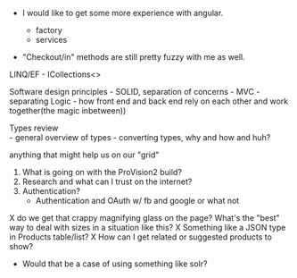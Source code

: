 
- I would like to get some more experience with angular. 
    - factory
    - services
    
- "Checkout/in" methods are still pretty fuzzy with me as well.

LINQ/EF
    - ICollections<>

Software design principles 
    - SOLID, 
    separation of concerns
    - MVC
    - separating Logic
    - how front end and back end rely on each other and work together(the magic inbetween))

Types review    
    - general overview of types
    - converting types, why and how and huh?

anything that might help us on our "grid" 


1. What is going on with the ProVision2 build? 
2. Research and what can I trust on the internet? 
3. Authentication?
    - Authentication and OAuth w/ fb and google or what not

X do we get that crappy magnifying glass on the page?  What's the "best" way to deal with sizes in a situation like this?
X Something like a JSON type in Products table/list? 
X How can I get related or suggested products to show?
- Would that be a case of using something like solr?